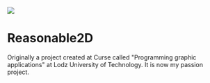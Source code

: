 [![](../../actions/workflows/cpp_cmake.yml/badge.svg)](../../actions)

# Reasonable2D

Originally a project created at Curse called "Programming graphic applications" at Lodz University of Technology. It is now my passion project.
